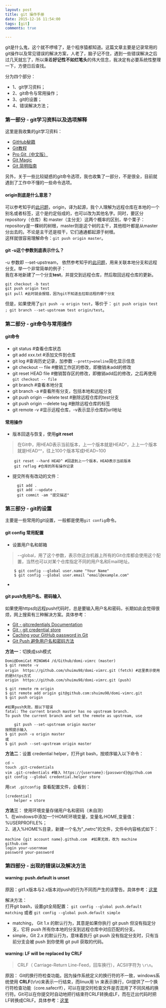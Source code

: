 ```yaml
---
layout: post
title: git 操作手册
date: 2015-12-16 11:54:00
tags: [git]
comments: true

---
```


git是什么鬼，这个就不啰嗦了，是个程序猿都知道。这篇文章主要是记录常用的git操作以及常见错误的解决方案，人老了，脑子记不住，遇到一些错误解决之后过几天就忘了，所以秉着**好记性不如烂笔头**的伟大信念，我决定有必要系统性整理一下，方便日后查找。

分为四个部分：  

- 1、git学习资料；
- 2、git命令与常用操作；
- 3、git的设置；
- 4、错误解决方法；

<!-- more -->

### 第一部分 - git学习资料以及选项解释

这里是我收集的git学习资料：  

- [GitHub秘籍](https://snowdream86.gitbooks.io/github-cheat-sheet/content/zh/index.html)
- [Git教程](http://www.liaoxuefeng.com/wiki/0013739516305929606dd18361248578c67b8067c8c017b000)
- [Pro Git（中文版）](http://git.oschina.net/progit/index.html)
- [Git Magic](http://www-cs-students.stanford.edu/~blynn/gitmagic/intl/zh_cn/index.html)
- [Git 简明指南](http://rogerdudler.github.io/git-guide/index.zh.html)

另外，关于一些比较疑惑的git命令选项，我也收集了一部分，不是很全，目前就遇到了工作中不懂的一些命令选项。

#### origin到底是什么意思？

可以参考知乎的[此问题](https://www.zhihu.com/question/27712995)，origin，译为起源，我个人理解为远程仓库在本地的一个别名或者标签，这个是约定俗成的，也可以改为其他名字。同时，要区分repository（仓库）和 master（主分支）这两个概率的区别，举个栗子：repository是一棵树的树根，master则是这个树的主干，其他枝叶都是从master分出去的。不论是主干还是枝干，它们通通都起源于树根。  
这样就很容易理解命令：`git push origin master`。

#### git -u这个参数到底表示什么？

-u 参数即 --set-upstream，
依然参考知乎的[此问题](https://www.zhihu.com/question/20019419)，用来关联本地分支和远程分支。举一个非常简单的例子：  
我在本地新建了一个分支**test**，并提交到远程仓库，然后取回远程仓库的更新。

	git checkout -b test
	git push origin test
	git pull #此时就会报错，因为git不知道去拉取远程的哪个分支


但是，如果使用了`git push -u origin test`，等价于： `git push origin test ; git branch --set-upstream test origin/test`。

### 第二部分 - git命令与常用操作

#### git命令

- git status #查看仓库状态
- git add xxx.txt #添加文件到仓库
- git log #查询历史记录，加参数 `--pretty=oneline`简化显示信息
- git checkout -- file #撤销工作区的修改，即撤销未add的修改
- git reset HEAD file #撤销暂存区的修改，即撤销add后的修改，之后再使用`git checkout -- file`
- git branch #查看本地分支
- git branch -a #查看所有分支，包括本地和远程分支
- git push origin --delete test #删除远程仓库的test分支
- git push origin --delete tag <tagname> #删除远程仓库的标签
- git remote -v #显示远程仓库，-v表示显示仓库的url地址


#### 常用操作 

- 版本回退与恢复，使用**git reset**  
>在Git中，用HEAD表示当前版本，上一个版本就是HEAD^，上上一个版本就是HEAD^^，往上100个版本写成HEAD~100

		git reset --hard HEAD^ #回退到上一个版本，HEAD表示当前版本
		git reflog #仓库的所有操作记录

- 提交所有有改动的文件：  

		git add .
		git add --update .
		git commit -am "提交描述"


### 第三部分 - git的设置

主要是一些常用的git设置，一般都是使用`git config`命令。

#### git config 常用配置

- 设置用户名和邮箱  
>--global，用了这个参数，表示你这台机器上所有的Git仓库都会使用这个配置，当然也可以对某个仓库指定不同的用户名和Email地址。  
	
		$ git config --global user.name "Your Name"
		$ git config --global user.email "email@example.com"

- 

#### git push免用户名、密码输入

如果使用https向远程push代码时，总是要输入用户名和密码，长期如此会觉得很烦，网上搜索有三种解决方案。具体参考：  

- [Git - gitcredentials Documentation](http://git-scm.com/docs/gitcredentials)
- [Git - git credential store](http://git-scm.com/docs/git-credential-store)
- [Caching your GitHub password in Git](https://help.github.com/articles/caching-your-github-password-in-git/)
- [Git Push 避免用户名和密码方法](http://www.cnblogs.com/ballwql/p/3462104.html)

**方法一**：切换成ssh模式  

	Domi@DomiCat MINGW64 /d/Github/domi-vimrc (master)
	$ git remote -v
	origin  https://github.com/shuimu98/domi-vimrc.git (fetch) #这里表示使用的是https方式
	origin  https://github.com/shuimu98/domi-vimrc.git (push) 

	$ git remote rm origin
	$ git remote add origin git@github.com:shuimu98/domi-vimrc.git
	$ git push origin
	
	#如果push失败，报以下错误
	fatal: The current branch master has no upstream branch.
	To push the current branch and set the remote as upstream, use

    	git push --set-upstream origin master
	按照提示输入
	$ git push -u origin master
	或
	$ git push --set-upstream origin master

**方法二**：设置 credential helper，打开git bash，按顺序输入以下命令：  

	cd ~
	touch .git-credentials
	vim .git-credentials #输入 https://{username}:{password}@github.com 
	git config --global credential.helper store

用`cat .gitconfig `查看配置文件，会看到：

	[credential]
        helper = store

**方法三**： 使用环境变量存储用户名和密码（未自测）  
1、在windows中添加一个HOME环境变量，变量名:HOME,变量值：%USERPROFILE%；  
2、进入%HOME%目录，新建一个名为"_netrc"的文件，文件中内容格式如下：  

	machine {git account name}.github.com  #如果无效，改为 machine github.com
	login your-usernmae
	password your-password


### 第四部分 - 出现的错误以及解决方法

#### warning: push.default is unset

原因：git1.x版本与2.x版本对push的行为不同而产生的该警告。具体参考：[这里](http://www.oschina.net/news/45585/git-2-x-change-push-default-to-simple)

解决方法：  
打开git bash，设置git全局配置： `git config --global push.default matching` 或者 `git config --global push.default simple`

- matching，  Git 1.x 的默认行为，其意是如果你执行 git push 但没有指定分支，它将 push 所有你本地的分支到远程仓库中对应匹配的分支。
- simple，Git 2.x 的默认行为，意味着执行 git push 没有指定分支时，只有当前分支会被 push 到你使用 git pull 获取的代码。

#### warning: LF will be replaced by CRLF

>CRLF（ Carriage-Return Line-Feed，回车换行），ACSII字符为 `\r\n`。

原因： Git的换行符检查功能。因为操作系统定义的换行符的不一致，windows系统使用 **CRLF**(\r\n)来表示一行结束，而linux用 \n 来表示换行，Git提供了一个换行符检查功能（core.safecrlf），可以在提交时检查文件是否混用了不同风格的换行符。Git可以在你提交时自动地把行结束符CRLF转换成LF，而在迁出代码时把LF转换成CRLF。具体参考：[这里](http://blog.csdn.net/feng88724/article/details/11600375)